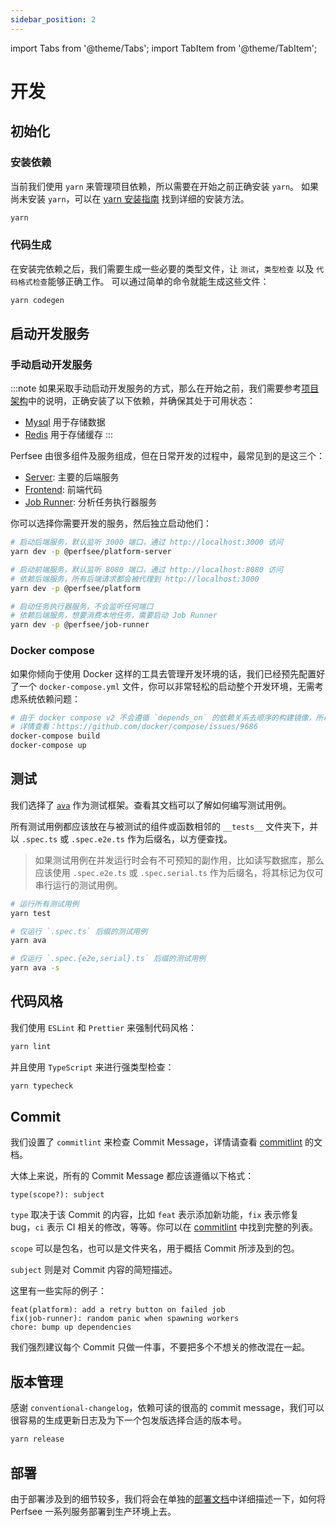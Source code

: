 ```yaml
---
sidebar_position: 2
---
```


import Tabs from '@theme/Tabs';
import TabItem from '@theme/TabItem';

# 开发

## 初始化

### 安装依赖

当前我们使用 `yarn` 来管理项目依赖，所以需要在开始之前正确安装 `yarn`。
如果尚未安装 `yarn`，可以在 [yarn 安装指南](https://yarnpkg.com/en/docs/install) 找到详细的安装方法。

```bash title="安装依赖"
yarn
```

### 代码生成

在安装完依赖之后，我们需要生成一些必要的类型文件，让 `测试`，`类型检查` 以及 `代码格式检查`能够正确工作。
可以通过简单的命令就能生成这些文件：

```bash title="代码生成"
yarn codegen
```

## 启动开发服务

### 手动启动开发服务

:::note
如果采取手动启动开发服务的方式，那么在开始之前，我们需要参考[项目架构](./architecture)中的说明，正确安装了以下依赖，并确保其处于可用状态：

- [Mysql](https://www.mysql.com/downloads) 用于存储数据
- [Redis](https://redis.io/download) 用于存储缓存
  :::

Perfsee 由很多组件及服务组成，但在日常开发的过程中，最常见到的是这三个：

- [Server](https://github.com/perfsee/perfsee/tree/main/packages/platform-server): 主要的后端服务
- [Frontend](https://github.com/perfsee/perfsee/tree/main/packages/platform): 前端代码
- [Job Runner](https://github.com/perfsee/perfsee/tree/main/packages/runner): 分析任务执行器服务

你可以选择你需要开发的服务，然后独立启动他们：

<Tabs>
<TabItem value="Server">

```bash
# 启动后端服务，默认监听 3000 端口，通过 http://localhost:3000 访问
yarn dev -p @perfsee/platform-server
```

</TabItem>
<TabItem value="Frontend">

```bash
# 启动前端服务，默认监听 8080 端口，通过 http://localhost:8080 访问
# 依赖后端服务，所有后端请求都会被代理到 http://localhost:3000
yarn dev -p @perfsee/platform
```

</TabItem>
<TabItem value="Job Runner">

```bash
# 启动任务执行器服务，不会监听任何端口
# 依赖后端服务，想要消费本地任务，需要启动 Job Runner
yarn dev -p @perfsee/job-runner
```

</TabItem>
</Tabs>

### Docker compose

如果你倾向于使用 Docker 这样的工具去管理开发环境的话，我们已经预先配置好了一个 `docker-compose.yml` 文件，你可以非常轻松的启动整个开发环境，无需考虑系统依赖问题：

```bash title="Docker compose"
# 由于 docker compose v2 不会遵循 `depends_on` 的依赖关系去顺序的构建镜像，所以需要单独的先把所有需要的镜像构建出来。
# 详情查看：https://github.com/docker/compose/issues/9686
docker-compose build
docker-compose up
```

## 测试

我们选择了 [`ava`](https://github.com/avajs/ava) 作为测试框架。查看其文档可以了解如何编写测试用例。

所有测试用例都应该放在与被测试的组件或函数相邻的 `__tests__` 文件夹下，并以 `.spec.ts` 或 `.spec.e2e.ts` 作为后缀名，以方便查找。

> 如果测试用例在并发运行时会有不可预知的副作用，比如读写数据库，那么应该使用 `.spec.e2e.ts` 或 `.spec.serial.ts` 作为后缀名，将其标记为仅可串行运行的测试用例。

```bash
# 运行所有测试用例
yarn test

# 仅运行 `.spec.ts` 后缀的测试用例
yarn ava

# 仅运行 `.spec.{e2e,serial}.ts` 后缀的测试用例
yarn ava -s
```

## 代码风格

我们使用 `ESLint` 和 `Prettier` 来强制代码风格：

```bash
yarn lint
```

并且使用 `TypeScript` 来进行强类型检查：

```bash
yarn typecheck
```

## Commit

我们设置了 `commitlint` 来检查 Commit Message，详情请查看 [commitlint](https://github.com/conventional-changelog/commitlint) 的文档。

大体上来说，所有的 Commit Message 都应该遵循以下格式：

```
type(scope?): subject
```

`type` 取决于该 Commit 的内容，比如 `feat` 表示添加新功能，`fix` 表示修复 bug，`ci` 表示 CI 相关的修改，等等。你可以在 [commitlint](https://github.com/conventional-changelog/commitlint) 中找到完整的列表。

`scope` 可以是包名，也可以是文件夹名，用于概括 Commit 所涉及到的包。

`subject` 则是对 Commit 内容的简短描述。

这里有一些实际的例子：

```
feat(platform): add a retry button on failed job
fix(job-runner): random panic when spawning workers
chore: bump up dependencies
```

我们强烈建议每个 Commit 只做一件事，不要把多个不想关的修改混在一起。

## 版本管理

感谢 `conventional-changelog`，依赖可读的很高的 commit message，我们可以很容易的生成更新日志及为下一个包发版选择合适的版本号。

```bash
yarn release
```

## 部署

由于部署涉及到的细节较多，我们将会在单独的[部署文档](./deployment)中详细描述一下，如何将 Perfsee 一系列服务部署到生产环境上去。
